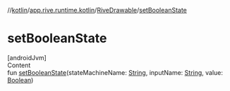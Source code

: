 //[kotlin](../../../index.md)/[app.rive.runtime.kotlin](../index.md)/[RiveDrawable](index.md)/[setBooleanState](set-boolean-state.md)



# setBooleanState  
[androidJvm]  
Content  
fun [setBooleanState](set-boolean-state.md)(stateMachineName: [String](https://kotlinlang.org/api/latest/jvm/stdlib/kotlin/-string/index.html), inputName: [String](https://kotlinlang.org/api/latest/jvm/stdlib/kotlin/-string/index.html), value: [Boolean](https://kotlinlang.org/api/latest/jvm/stdlib/kotlin/-boolean/index.html))  



